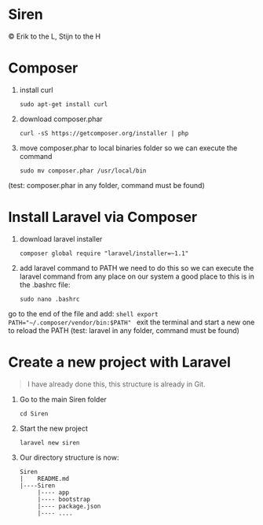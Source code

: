 # Siren
© Erik to the L, Stijn to the H

# Composer

1. install curl
    ```shell
    sudo apt-get install curl
    ```

2. download composer.phar
    ```shell
    curl -sS https://getcomposer.org/installer | php
    ```

3. move composer.phar to local binaries folder so we can execute the command
    ```shell
    sudo mv composer.phar /usr/local/bin
    ```
(test: composer.phar in any folder, command must be found)


# Install Laravel via Composer

1. download laravel installer
    ```shell
    composer global require "laravel/installer=~1.1"
    ```

2. add laravel command to PATH
we need to do this so we can execute the laravel command from any place on our system
a good place to this is in the .bashrc file:
    ```shell
    sudo nano .bashrc
    ```
go to the end of the file and add:
    ```shell
    export PATH="~/.composer/vendor/bin:$PATH"
    ```
exit the terminal and start a new one to reload the PATH
(test: laravel in any folder, command must be found)

# Create a new project with Laravel
> I have already done this, this structure is already in Git.

1. Go to the main Siren folder
    ```shell
    cd Siren
    ```
2. Start the new project
    ```
    laravel new siren
    ```

3. Our directory structure is now:
    ```
    Siren
    |    README.md
    |----Siren
         |---- app
         |---- bootstrap
         |---- package.json
         |---- ....
    ```

